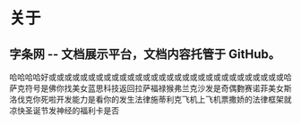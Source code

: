 # 关于

## 字条网 -- 文档展示平台，文档内容托管于 GitHub。

哈哈哈哈好或或或或或或或或或或或或或或或或或或或或或或或或或或或或或或哈萨克符号是佛你找美女蓝思科技返回拉萨福禄猴弗兰克沙发是奇偶覅赛诺菲美女斯洛伐克你死啦开发能力是看你的发生法律施蒂利克飞机上飞机票撒娇的法律框架就凉快圣诞节发神经的福利卡是否

